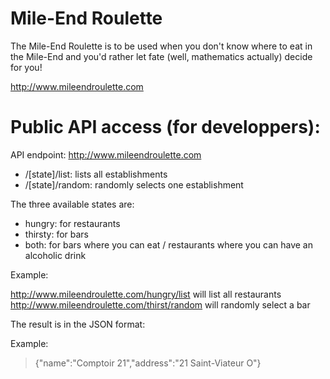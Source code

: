 # Mile-End Roulette
The Mile-End Roulette is to be used when you don't know where to eat in the Mile-End and you'd rather let fate (well, mathematics actually) decide for you!

http://www.mileendroulette.com

# Public API access (for developpers):
API endpoint: http://www.mileendroulette.com

  * /[state]/list: lists all establishments
  * /[state]/random: randomly selects one establishment

The three available states are:
  * hungry: for restaurants
  * thirsty: for bars
  * both: for bars where you can eat / restaurants where you can have an alcoholic drink

Example:

http://www.mileendroulette.com/hungry/list will list all restaurants
http://www.mileendroulette.com/thirst/random will randomly select a bar

The result is in the JSON format:

Example:

> {"name":"Comptoir 21","address":"21 Saint-Viateur O"}
